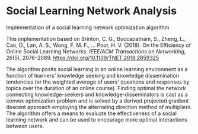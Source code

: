 # Social Learning Network Analysis
Implementation of a social learning network optimization algorithm

This implementation based on Brinton, C. G., Buccapatnam, S., Zheng, L., Cao, D., Lan, A. S., Wong, F. M. F., … Poor, H. V. (2018). On the Efficiency of Online Social Learning Networks. _IEEE/ACM Transactions on Networking, 26_(5), 2076–2089. https://doi.org/10.1109/TNET.2018.2859325

The algorithm posits social learning in an online learning environment as a function of learners' knowledge seeking and knowledge dissemination tendencies (or the weighted average of users' questions and responses by topics over the duration of an online course). Finding optimal the network connecting knowledge-seekers and knowledge-disseminators is cast as a convex optimization problem and is solved by a derived projected gradient descent approach employing the alternating direction method of multipliers. The algorithm offers a means to evaluate the effectiveness of a social learning network and can be used to encourage more optimal interactions between users.
